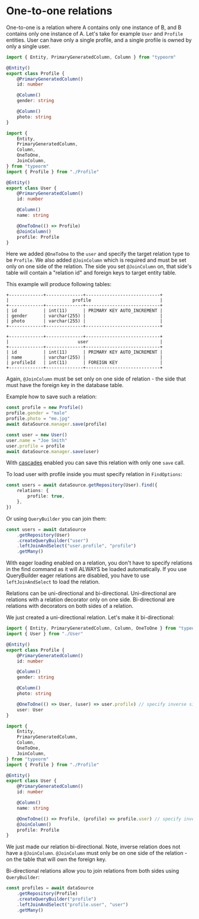 # One-to-one relations

One-to-one is a relation where A contains only one instance of B, and B contains only one instance of A.
Let's take for example `User` and `Profile` entities.
User can have only a single profile, and a single profile is owned by only a single user.

```typescript
import { Entity, PrimaryGeneratedColumn, Column } from "typeorm"

@Entity()
export class Profile {
    @PrimaryGeneratedColumn()
    id: number

    @Column()
    gender: string

    @Column()
    photo: string
}
```

```typescript
import {
    Entity,
    PrimaryGeneratedColumn,
    Column,
    OneToOne,
    JoinColumn,
} from "typeorm"
import { Profile } from "./Profile"

@Entity()
export class User {
    @PrimaryGeneratedColumn()
    id: number

    @Column()
    name: string

    @OneToOne(() => Profile)
    @JoinColumn()
    profile: Profile
}
```

Here we added `@OneToOne` to the `user` and specify the target relation type to be `Profile`.
We also added `@JoinColumn` which is required and must be set only on one side of the relation.
The side you set `@JoinColumn` on, that side's table will contain a "relation id" and foreign keys to target entity table.

This example will produce following tables:

```shell
+-------------+--------------+----------------------------+
|                        profile                          |
+-------------+--------------+----------------------------+
| id          | int(11)      | PRIMARY KEY AUTO_INCREMENT |
| gender      | varchar(255) |                            |
| photo       | varchar(255) |                            |
+-------------+--------------+----------------------------+

+-------------+--------------+----------------------------+
|                          user                           |
+-------------+--------------+----------------------------+
| id          | int(11)      | PRIMARY KEY AUTO_INCREMENT |
| name        | varchar(255) |                            |
| profileId   | int(11)      | FOREIGN KEY                |
+-------------+--------------+----------------------------+
```

Again, `@JoinColumn` must be set only on one side of relation - the side that must have the foreign key in the database table.

Example how to save such a relation:

```typescript
const profile = new Profile()
profile.gender = "male"
profile.photo = "me.jpg"
await dataSource.manager.save(profile)

const user = new User()
user.name = "Joe Smith"
user.profile = profile
await dataSource.manager.save(user)
```

With [cascades](./relations.md#cascades) enabled you can save this relation with only one `save` call.

To load user with profile inside you must specify relation in `FindOptions`:

```typescript
const users = await dataSource.getRepository(User).find({
    relations: {
        profile: true,
    },
})
```

Or using `QueryBuilder` you can join them:

```typescript
const users = await dataSource
    .getRepository(User)
    .createQueryBuilder("user")
    .leftJoinAndSelect("user.profile", "profile")
    .getMany()
```

With eager loading enabled on a relation, you don't have to specify relations in the find command as it will ALWAYS be loaded automatically. If you use QueryBuilder eager relations are disabled, you have to use `leftJoinAndSelect` to load the relation.

Relations can be uni-directional and bi-directional.
Uni-directional are relations with a relation decorator only on one side.
Bi-directional are relations with decorators on both sides of a relation.

We just created a uni-directional relation. Let's make it bi-directional:

```typescript
import { Entity, PrimaryGeneratedColumn, Column, OneToOne } from "typeorm"
import { User } from "./User"

@Entity()
export class Profile {
    @PrimaryGeneratedColumn()
    id: number

    @Column()
    gender: string

    @Column()
    photo: string

    @OneToOne(() => User, (user) => user.profile) // specify inverse side as a second parameter
    user: User
}
```

```typescript
import {
    Entity,
    PrimaryGeneratedColumn,
    Column,
    OneToOne,
    JoinColumn,
} from "typeorm"
import { Profile } from "./Profile"

@Entity()
export class User {
    @PrimaryGeneratedColumn()
    id: number

    @Column()
    name: string

    @OneToOne(() => Profile, (profile) => profile.user) // specify inverse side as a second parameter
    @JoinColumn()
    profile: Profile
}
```

We just made our relation bi-directional. Note, inverse relation does not have a `@JoinColumn`.
`@JoinColumn` must only be on one side of the relation - on the table that will own the foreign key.

Bi-directional relations allow you to join relations from both sides using `QueryBuilder`:

```typescript
const profiles = await dataSource
    .getRepository(Profile)
    .createQueryBuilder("profile")
    .leftJoinAndSelect("profile.user", "user")
    .getMany()
```

